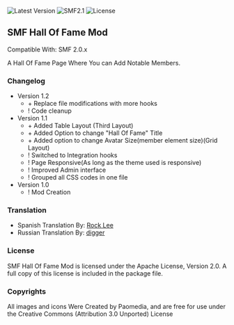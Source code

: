 ![Latest Version](https://img.shields.io/github/release/SychO9/smf-fa-board-icons.svg?style=flat-square)
![SMF2.1](https://img.shields.io/badge/SMF-2.0-75879b.svg?style=flat-square)
![License](https://img.shields.io/badge/license-MIT-green.svg?style=flat-square&color=green)
## SMF Hall Of Fame Mod
Compatible With: SMF 2.0.x

A Hall Of Fame Page Where You can Add Notable Members.

### Changelog
* Version 1.2
	- \+ Replace file modifications with more hooks
	- ! Code cleanup
* Version 1.1
	- \+ Added Table Layout (Third Layout)
	- \+ Added Option to change "Hall Of Fame" Title
	- \+ Added option to change Avatar Size(member element size)(Grid Layout)
	- ! Switched to Integration hooks
	- ! Page Responsive(As long as the theme used is responsive)
	- ! Improved Admin interface
	- ! Grouped all CSS codes in one file
* Version 1.0
	- ! Mod Creation

### Translation
* Spanish Translation By: [Rock Lee](https://github.com/RockLee-BC)
* Russian Translation By: [digger](https://github.com/realdigger)

### License
SMF Hall Of Fame Mod is licensed under the Apache License, Version 2.0. A full copy of this license is included in the package file.

### Copyrights
All images and icons Were Created by Paomedia, and are free for use under the Creative Commons (Attribution 3.0 Unported) License 